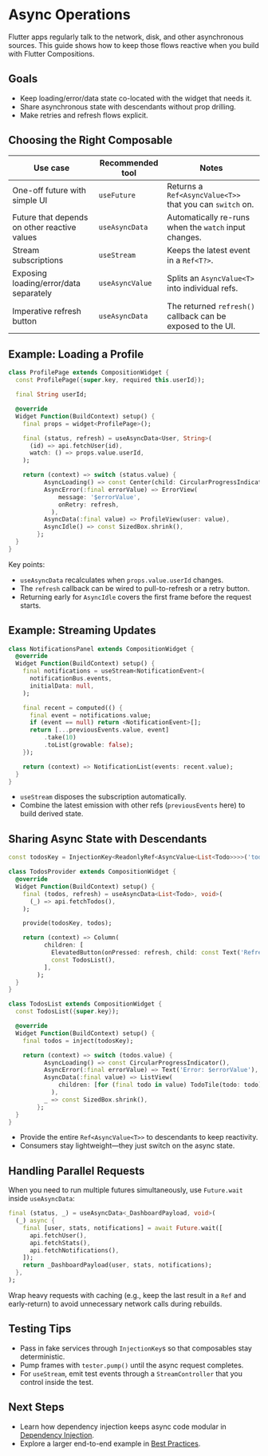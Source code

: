 # Async Operations

Flutter apps regularly talk to the network, disk, and other asynchronous sources. This guide shows how to keep those flows reactive when you build with Flutter Compositions.

## Goals

- Keep loading/error/data state co-located with the widget that needs it.
- Share asynchronous state with descendants without prop drilling.
- Make retries and refresh flows explicit.

## Choosing the Right Composable

| Use case | Recommended tool | Notes |
|----------|-----------------|-------|
| One-off future with simple UI | `useFuture` | Returns a `Ref<AsyncValue<T>>` that you can `switch` on. |
| Future that depends on other reactive values | `useAsyncData` | Automatically re-runs when the `watch` input changes. |
| Stream subscriptions | `useStream` | Keeps the latest event in a `Ref<T?>`. |
| Exposing loading/error/data separately | `useAsyncValue` | Splits an `AsyncValue<T>` into individual refs. |
| Imperative refresh button | `useAsyncData` | The returned `refresh()` callback can be exposed to the UI. |

## Example: Loading a Profile

```dart
class ProfilePage extends CompositionWidget {
  const ProfilePage({super.key, required this.userId});

  final String userId;

  @override
  Widget Function(BuildContext) setup() {
    final props = widget<ProfilePage>();

    final (status, refresh) = useAsyncData<User, String>(
      (id) => api.fetchUser(id),
      watch: () => props.value.userId,
    );

    return (context) => switch (status.value) {
          AsyncLoading() => const Center(child: CircularProgressIndicator()),
          AsyncError(:final errorValue) => ErrorView(
              message: '$errorValue',
              onRetry: refresh,
            ),
          AsyncData(:final value) => ProfileView(user: value),
          AsyncIdle() => const SizedBox.shrink(),
        };
  }
}
```

Key points:

- `useAsyncData` recalculates when `props.value.userId` changes.
- The `refresh` callback can be wired to pull-to-refresh or a retry button.
- Returning early for `AsyncIdle` covers the first frame before the request starts.

## Example: Streaming Updates

```dart
class NotificationsPanel extends CompositionWidget {
  @override
  Widget Function(BuildContext) setup() {
    final notifications = useStream<NotificationEvent>(
      notificationBus.events,
      initialData: null,
    );

    final recent = computed(() {
      final event = notifications.value;
      if (event == null) return <NotificationEvent>[];
      return [...previousEvents.value, event]
          .take(10)
          .toList(growable: false);
    });

    return (context) => NotificationList(events: recent.value);
  }
}
```

- `useStream` disposes the subscription automatically.
- Combine the latest emission with other refs (`previousEvents` here) to build derived state.

## Sharing Async State with Descendants

```dart
const todosKey = InjectionKey<ReadonlyRef<AsyncValue<List<Todo>>>>('todos');

class TodosProvider extends CompositionWidget {
  @override
  Widget Function(BuildContext) setup() {
    final (todos, refresh) = useAsyncData<List<Todo>, void>(
      (_) => api.fetchTodos(),
    );

    provide(todosKey, todos);

    return (context) => Column(
          children: [
            ElevatedButton(onPressed: refresh, child: const Text('Refresh')),
            const TodosList(),
          ],
        );
  }
}

class TodosList extends CompositionWidget {
  const TodosList({super.key});

  @override
  Widget Function(BuildContext) setup() {
    final todos = inject(todosKey);

    return (context) => switch (todos.value) {
          AsyncLoading() => const CircularProgressIndicator(),
          AsyncError(:final errorValue) => Text('Error: $errorValue'),
          AsyncData(:final value) => ListView(
              children: [for (final todo in value) TodoTile(todo: todo)],
            ),
          _ => const SizedBox.shrink(),
        };
  }
}
```

- Provide the entire `Ref<AsyncValue<T>>` to descendants to keep reactivity.
- Consumers stay lightweight—they just switch on the async state.

## Handling Parallel Requests

When you need to run multiple futures simultaneously, use `Future.wait` inside `useAsyncData`:

```dart
final (status, _) = useAsyncData<_DashboardPayload, void>(
  (_) async {
    final [user, stats, notifications] = await Future.wait([
      api.fetchUser(),
      api.fetchStats(),
      api.fetchNotifications(),
    ]);
    return _DashboardPayload(user, stats, notifications);
  },
);
```

Wrap heavy requests with caching (e.g., keep the last result in a `Ref` and early-return) to avoid unnecessary network calls during rebuilds.

## Testing Tips

- Pass in fake services through `InjectionKey`s so that composables stay deterministic.
- Pump frames with `tester.pump()` until the async request completes.
- For `useStream`, emit test events through a `StreamController` that you control inside the test.

## Next Steps

- Learn how dependency injection keeps async code modular in [Dependency Injection](./dependency-injection.md).
- Explore a larger end-to-end example in [Best Practices](./best-practices.md).
